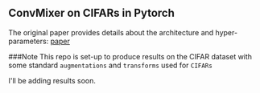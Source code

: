 ## ConvMixer on CIFARs in Pytorch

The original paper provides details about the architecture and hyper-parameters: [paper](https://openreview.net/forum?id=TVHS5Y4dNvM)

###Note
This repo is set-up to produce results on the CIFAR dataset with some standard `augmentations` and `transforms` used for `CIFARs`

I'll be adding results soon. 
